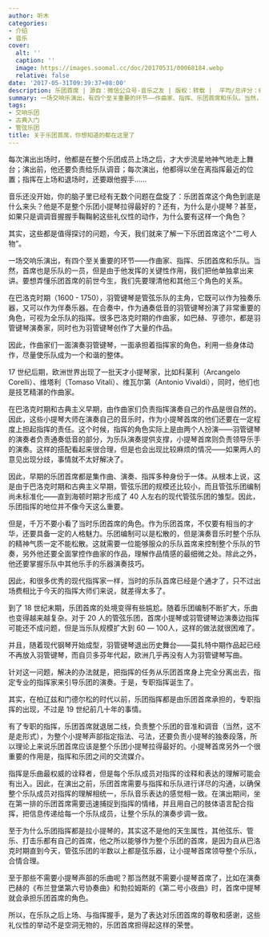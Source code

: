 ```yaml
---
author: 听木
categories:
- 介绍
- 音乐
cover:
  alt: ''
  caption: ''
  image: https://images.soomal.cc/doc/20170531/00068184.webp
  relative: false
date: '2017-05-31T09:39:37+08:00'
description: 乐团首席 | 源自：微信公众号-音乐之友 | 版权：转载 |  平均/总评分：09.33/56
summary: 一场交响乐演出，有四个至关重要的环节――作曲家、指挥、乐团首席和乐队。当然，首席也是乐队的一员，但是由于他发挥的关键性作用，我们把他单独拿出来讲。要想弄懂乐团首席的前世今生，我们先要理清他和其他三个角色的关系。
tags:
- 交响乐团
- 古典入门
- 管弦乐团
title: 关于乐团首席，你想知道的都在这里了
---
```


每次演出出场时，他都是在整个乐团成员上场之后，才大步流星地神气地走上舞台；演出前，他还要负责给乐队调音；每次演出，他都得以坐在离指挥最近的位置；指挥在上场和退场时，还要跟他握手……

音乐还没开始，你的脑子里已经有无数个问题在盘旋了：乐团首席这个角色到底是什么来头？他是不是整个乐团小提琴拉得最好的？还有，为什么是小提琴？甚至，如果只是调调音握握手鞠鞠躬这些礼仪性的动作，为什么要有这样一个角色？

其实，这些都是值得探讨的问题，今天，我们就来了解一下乐团首席这个“二号人物”。

一场交响乐演出，有四个至关重要的环节――作曲家、指挥、乐团首席和乐队。当然，首席也是乐队的一员，但是由于他发挥的关键性作用，我们把他单独拿出来讲。要想弄懂乐团首席的前世今生，我们先要理清他和其他三个角色的关系。

在巴洛克时期（1600 - 1750），羽管键琴是管弦乐队的主角，它既可以作为独奏乐器，又可以作为伴奏乐器。在合奏中，作为通奏低音的羽管键琴扮演了非常重要的角色，可视为全乐队的指挥。很多巴洛克时期的作曲家，如巴赫、亨德尔，都是羽管键琴演奏家，同时也为羽管键琴创作了大量的作品。

因此，作曲家们一面演奏羽管键琴，一面承担着指挥家的角色，利用一些身体动作，尽量使乐队成为一个和谐的整体。

17 世纪后期，欧洲世界出现了一批天才小提琴家，比如科莱利（Arcangelo Corelli）、维塔利（Tomaso Vitali）、维瓦尔第（Antonio Vivaldi），同时，他们也是技艺精湛的作曲家。

在巴洛克时期和古典主义早期，由作曲家们负责指挥演奏自己的作品是很自然的。因此，这些小提琴大师在演奏自己的音乐时，作为小提琴首席的他们还要在一定程度上担起指挥的责任。这个时候，指挥的角色实际上是由两个人扮演――羽管键琴的演奏者负责通奏低音的部分，为乐队演奏提供支撑，小提琴首席则负责领导乐手的演奏。这样的搭配看起来很合理，但是也会出现比较麻烦的情况――如果两人的意见出现分歧，事情就不太好解决了。

因此，早期的乐团首席都是集作曲、演奏、指挥多种身份于一体。从根本上说，这是由于巴洛克时期和古典主义早期，管弦乐团的规模还比较小，而且管弦乐团编制尚未标准化――直到海顿时期才形成了 40 人左右的现代管弦乐团的雏型。因此，乐团指挥的地位并不像今天这么重要。

但是，千万不要小看了当时乐团首席的角色。作为乐团首席，不仅要有相当的才华，还要具备一定的人格魅力。乐团编制可以是松散的，但是演奏音乐时整个乐队的精神气质一定不能松散。这就需要一位能够服众的乐队首席来控制整个乐队的节奏，另外他还要全面掌控作曲家的作品，理解作品情感的最细微之处。除此之外，他还要掌握乐队中其他乐手的乐器演奏技巧。

因此，和很多优秀的现代指挥家一样，当时的乐队首席已经是个通才了，只不过出场费相比于今天的指挥大师们来说，就差得太多了。
 
到了 18 世纪末期，乐团首席的处境变得有些尴尬。随着乐团编制不断扩大，乐曲也变得越来越复杂。对于 20 人的管弦乐团，首席小提琴或羽管键琴边演奏边指挥可能还不成问题，但是当乐队规模扩大到 60 ― 100人，这样的做法就很困难了。

并且，随着现代钢琴开始成型，羽管键琴退出历史舞台――莫扎特中期作品起已经不再放入羽管键琴，而自贝多芬年代起，欧洲几乎再没有人为羽管键琴写曲。

针对这一问题，解决的办法就是，把指挥的任务从乐团首席身上完全分离出去，指定专业的指挥家来引导乐团的演奏。于是，专职指挥诞生了。

其实，在柏辽兹和门德尔松的时代以前，乐团指挥都是由乐团首席承担的，专职指挥的出现，不过是 19 世纪前几十年的事情。

有了专职的指挥，乐团首席就退居二线，负责整个乐团的音准和调音（当然，这不是走形式），为整个小提琴声部指定指法、弓法，还要负责小提琴的独奏段落，所以理论上来说乐团首席应该是整个乐团小提琴拉得最好的。小提琴首席另外一个很重要的作用是，指挥和乐团之间的交流媒介。

指挥是乐曲最权威的诠释者，但是每个乐队成员对指挥的诠释和表达的理解可能会有出入。因此，在演出之前，乐团首席需要与指挥和乐队进行详尽的沟通，以确保整个乐队成员对指挥的理解相统一，乐队音乐表达的感觉相一致。在演出期间，坐在第一排的乐团首席需要迅速捕捉到指挥的情绪，并且用自己的肢体语言配合指挥，把信息传递给每一个乐队成员，让整个乐队的演奏步调一致。

至于为什么乐团指挥都是拉小提琴的，其实这不是他的天生属性，其他弦乐、管乐、打击乐都有自己的首席，他之所以能够作为整个乐团的首席，是因为自从巴洛克时期直到今天，管弦乐团的半数以上都是弦乐器，让小提琴首席领导整个乐队，合情合理。

至于那些不需要小提琴声部的乐曲呢？那当然就不需要小提琴首席了，比如在演奏巴赫的《布兰登堡第六号协奏曲》和勃拉姆斯的《第二号小夜曲》时，首席中提琴就会承担乐团首席的角色。

所以，在乐队之后上场、与指挥握手，是为了表达对乐团首席的尊敬和感谢，这些礼仪性的举动不是空洞无物的，乐团首席担得起这样的荣誉。